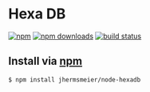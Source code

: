 # Hexa DB
[![npm](http://img.shields.io/npm/v/hexadb.svg?style=flat)](https://npmjs.org/hexadb)
[![npm downloads](http://img.shields.io/npm/dm/hexadb.svg?style=flat)](https://npmjs.org/hexadb)
[![build status](http://img.shields.io/travis/jhermsmeier/node-hexadb.svg?style=flat)](https://travis-ci.org/jhermsmeier/node-hexadb)

## Install via [npm](https://npmjs.org)

```sh
$ npm install jhermsmeier/node-hexadb
```
